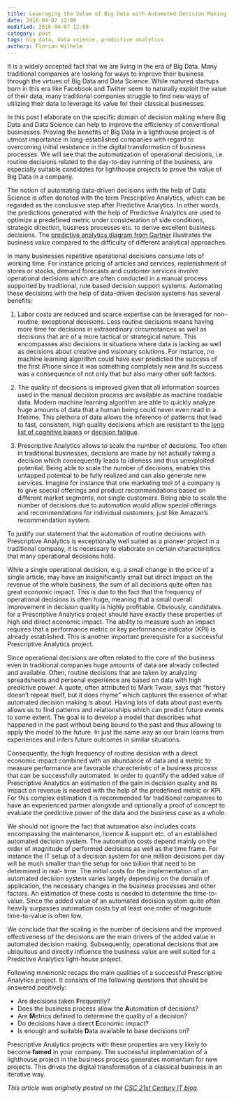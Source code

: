 ```yaml
---
title: Leveraging the Value of Big Data with Automated Decision Making
date: 2016-04-07 12:00
modified: 2016-04-07 12:00
category: post
tags: big data, data science, predictive analytics
authors: Florian Wilhelm
---
```


It is a widely accepted fact that we are living in the era of Big Data. Many
traditional companies are looking for ways to improve their business through
the virtues of Big Data and Data Science. While matured startups born in this
era like Facebook and Twitter seem to naturally exploit the value of their data,
many traditional companies struggle to find new ways of utilizing their data to
leverage its value for their classical businesses.

In this post I elaborate on the specific domain of decision making where Big Data
and Data Science can help to improve the efficiency of conventional businesses.
Proving the benefits of Big Data in a lighthouse project is of utmost importance
in long-established companies with regard to overcoming initial resistance in
the digital transformation of business processes. We will see that the
automatization of operational decisions, i.e. routine decisions related to the
day-to-day running of the business, are especially suitable candidates for
lighthouse projects to prove the value of Big Data in a company.

The notion of automating data-driven decisions with the help of Data Science is
often denoted with the term Prescriptive Analytics, which can be regarded as the
conclusive step after Predictive Analytics. In other words, the predictions
generated with the help of Predictive Analytics are used to optimize a predefined
metric under consideration of side conditions, strategic direction, business
processes etc. to derive excellent business decisions. The
[predictive analytics diagram from Gartner][] illustrates the business value
compared to the difficulty of different analytical approaches.

In many businesses repetitive operational decisions consume lots of working time.
For instance pricing of articles and services, replenishment of stores or stocks,
demand forecasts and customer services involve operational decisions which are
often conducted in a manual process supported by traditional, rule based decision
support systems. Automating these decisions with the help of data-driven decision
systems has several benefits:

1. Labor costs are reduced and scarce expertise can be leveraged for non-routine,
exceptional decisions. Less routine decisions means having more time for decisions
in extraordinary circumstances as well as decisions that are of a more tactical
or strategical nature. This encompasses also decisions in situations where data
is lacking as well as decisions about creative and visionary solutions. For
instance, no machine learning algorithm could have ever predicted the success of
the first iPhone since it was something completely new and its success was a
consequence of not only that but also many other soft factors.

2. The quality of decisions is improved given that all information sources used in
the manual decision process are available as machine readable data. Modern machine
learning algorithm are able to quickly analyze huge amounts of data that a human
being could never even read in a lifetime. This plethora of data allows the
inference of patterns that lead to fast, consistent, high quality decisions which
are resistant to the [long list of cognitive biases][] or [decision fatigue][].

3. Prescriptive Analytics allows to scale the number of decisions. Too often in
traditional businesses, decisions are made by not actually taking a decision which
consequently leads to idleness and thus unexploited potential. Being able to scale
the number of decisions, enables this untapped potential to be fully realized and
can also generate new services. Imagine for instance that one marketing tool of a
company is to give special offerings and product recommendations based on different
market segments, not single customers. Being able to scale the number of decisions
due to automation would allow special offerings and recommendations for individual
customers, just like Amazon’s recommendation system.

To justify our statement that the automation of routine decisions with Prescriptive
Analytics is exceptionally well suited as a pioneer project in a traditional company,
it is necessary to elaborate on certain characteristics that many operational decisions hold.

While a single operational decision, e.g. a small change in the price of a single
article, may have an insignificantly small but direct impact on the revenue of
the whole business, the sum of all decisions quite often has great economic impact.
This is due to the fact that the frequency of operational decisions is often huge,
meaning that a small overall improvement in decision quality is highly profitable.
Obviously, candidates for a Prescriptive Analytics project should have exactly
these properties of high and direct economic impact. The ability to measure such
an impact requires that a performance metric or key performance indicator (KPI)
is already established. This is another important prerequisite for a successful
Prescriptive Analytics project.

Since operational decisions are often related to the core of the business even in
traditional companies huge amounts of data are already collected and available.
Often, routine decisions that are taken by analyzing spreadsheets and personal
experience are based on data with high predictive power. A quote, often attributed
to Mark Twain, says that “history doesn’t repeat itself, but it does rhyme” which
captures the essence of what automated decision making is about. Having lots of
data about past events allows us to find patterns and relationships which can
predict future events to some extent. The goal is to develop a model that describes
what happened in the past without being bound to the past and thus allowing to
apply the model to the future. In just the same way as our brain learns from
experiences and infers future outcomes in similar situations.

Consequently, the high frequency of routine decision with a direct economic impact
combined with an abundance of data and a metric to measure performance are
favorable characteristic of a business process that can be successfully automated.
In order to quantify the added value of Prescriptive Analytics an estimation of
the gain in decision quality and its impact on revenue is needed with the help
of the predefined metric or KPI. For this complex estimation it is recommended
for traditional companies to have an experienced partner alongside and optionally
a proof of concept to evaluate the predictive power of the data and the business
case as a whole.

We should not ignore the fact that automation also includes costs encompassing the
maintenance, licence & support etc. of an established automated decision system. The
automation costs depend mainly on the order of magnitude of performed decisions as well
as the time frame. For instance the IT setup of a decision system for one million decisions
per day will be much smaller than the setup for one billion that need to be determined in real-
time. The initial costs for the implementation of an automated decision system varies largely
depending on the domain of application, the necessary changes in the business processes
and other factors. An estimation of these costs is needed to determine the time-to-value.
Since the added value of an automated decision system quite often heavily surpasses
automation costs by at least one order of magnitude time-to-value is often low.

We conclude that the scaling in the number of decisions and the improved effectiveness of
the decisions are the main drivers of the added value in automated decision making.
Subsequently, operational decisions that are ubiquitous and directly influence the business
value are well suited for a Predictive Analytics light-house project.

Following mnemonic recaps the main qualities of a successful Prescriptive Analytics project.
It consists of the following questions that should be answered positively:

* Are decisions taken **F**requently?
* Does the business process allow the **A**utomation of decisions?
* Are **M**etrics defined to determine the quality of a decision?
* Do decisions have a direct **E**conomic impact?
* Is enough and suitable **D**ata available to base decisions on?

Prescriptive Analytics projects with these properties are very likely to become **famed**
in your company. The successful implementation of a lighthouse project in the business process
generates momentum for new projects. This drives the digital transformation of a classical
business in an iterative way.

*This article was originally posted on the [CSC 21st Century IT blog][].*

[predictive analytics diagram from Gartner]: http://www.gartner.com/it-glossary/predictive-analytics/
[long list of cognitive biases]: https://en.wikipedia.org/wiki/List_of_cognitive_biases
[decision fatigue]: https://en.wikipedia.org/wiki/Decision_fatigue
[CSC 21st Century IT blog]: http://www.21stcenturyit.de/leveraging-the-value-of-big-data-with-automated-decision-making/
